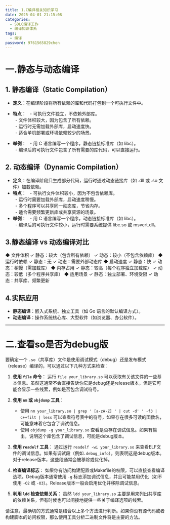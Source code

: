 ```yaml
---
title: 1.C编译相关知识学习
date: 2025-04-01 21:15:08
categories:
  - SDLC编译工作
  - 编译知识体系
tags:
  - 编译
password: 9761565829chen
---
```

# 一.静态与动态编译
## 1. 静态编译（Static Compilation）
- **定义**：在编译阶段将所有依赖的库和代码打包到一个可执行文件中。
- **特点**：
  - 可执行文件独立，不依赖外部库。  
  - 文件体积较大，因为包含了所有依赖。  
  - 运行时无需加载外部库，启动速度快。  
  - 适合单机部署或环境依赖较少的场景。

- **举例**：
  - 用 C 语言编写一个程序，静态链接标准库（如 libc）。  
  - 编译后的可执行文件包含了所有需要的库代码，可以直接运行。


## 2. 动态编译（Dynamic Compilation）
- **定义**：在编译阶段只生成部分代码，运行时通过动态链接库（如 .dll 或 .so 文件）加载依赖。
- **特点**：
  - 可执行文件体积较小，因为不包含依赖库。  
  - 运行时需要加载外部库，启动速度稍慢。  
  - 多个程序可以共享同一动态库，节省内存。  
  - 适合需要频繁更新库或共享资源的场景。
 
- **举例**：
  - 用 C 语言编写一个程序，动态链接标准库（如 libc）。  
  - 编译后的可执行文件较小，运行时需要系统提供 libc.so 或 msvcrt.dll。


## 3.静态编译 vs 动态编译对比
◆ 文件体积
  ✓ 静态：较大（包含所有依赖）
  ✓ 动态：较小（不包含依赖库）
◆ 运行时依赖
  ✓ 静态：无
  ✓ 动态：需要外部动态库
◆ 启动速度
  ✓ 静态：快
  ✓ 动态：稍慢（需加载库）
◆ 内存占用
  ✓ 静态：较高（每个程序独立加载库）
  ✓ 动态：较低（多个程序共享库）
◆ 适用场景
  ✓ 静态：独立部署、环境受限
  ✓ 动态：共享库、频繁更新


## 4.实际应用
- **静态编译**：嵌入式系统、独立工具（如 Go 语言的默认编译方式）。
- **动态编译**：操作系统核心库、大型软件（如浏览器、办公软件）。

---

# 二.查看so是否为debug版
要确定一个 `.so`（共享库）文件是使用调试模式（debug）还是发布模式（release）编译的，可以通过以下几种方式来检查：

1. **使用 `file` 命令**：
   运行 `file your_library.so` 可以获取有关该文件的一些基本信息。虽然这通常不会直接告诉你它是debug还是release版本，但是它可能会显示一些线索，例如是否包含调试符号。

2. **使用 `nm` 或 `objdump` 工具**：
   - 使用 `nm your_library.so | grep ' [a-zA-Z] ' | cut -d' ' -f3 | c++filt | less` 可以查看符号表中的符号，如果存在很多可读的函数名，可能意味着它包含了调试信息。
   - 使用 `objdump -g your_library.so` 查看是否存在调试信息。如果有输出，说明这个库包含了调试信息，可能是debug版本。
   
3. **使用 `readelf` 工具**：
   通过运行 `readelf -wi your_library.so` 来查看ELF文件的调试信息。如果有调试段（例如`.debug_info`），则表明这是debug版本。对于release版本，这些段通常会被移除或优化掉。

4. **检查编译标志**：
   如果你有访问构建配置或Makefile的权限，可以直接查看编译选项。Debug版本通常使用 `-g` 标志添加调试信息，并且可能禁用优化（如不使用 `-O2` 或 `-O3`）。Release版本一般会启用优化并移除调试信息。

5. **利用 `ldd` 检查依赖关系**：
   虽然 `ldd your_library.so` 主要是用来列出共享库的依赖关系，但有时候也可以间接地提供一些关于编译选项的线索。

请注意，最确切的方式通常是结合以上多个方法进行判断。如果你没有源代码或者构建脚本的访问权限，那么使用工具分析二进制文件将是主要的方法。